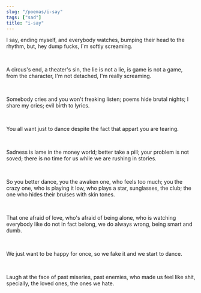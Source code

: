 ```yaml
---
slug: "/poemas/i-say"
tags: ["sad"]
title: "i-say"
---
```

I say, ending myself, and everybody watches, bumping their head to the rhythm, but, hey dump fucks, I´m softly screaming.

&nbsp;

A circus's end, a theater's sin, the lie is not a lie, is game is not a game, from the character, I'm not detached, I'm really screaming.

&nbsp;

Somebody cries and you won't freaking listen; poems hide brutal nights; I share my cries; evil birth to lyrics.

&nbsp;

You all want just to dance despite the fact that appart you are tearing.

&nbsp;

Sadness is lame in the money world; better take a pill; your problem is not soved; there is no time for us while we are rushing in stories.

&nbsp;

So you better dance, you the awaken one, who feels too much; you the crazy one, who is playing it low, who plays a star, sunglasses, the club; the one who hides their bruises with skin tones.

&nbsp;

That one afraid of love, who's afraid of being alone, who is watching everybody like do not in fact belong, we do always wrong, being smart and dumb.

&nbsp;

We just want to be happy for once, so we fake it and we start to dance.

&nbsp;

Laugh at the face of past miseries, past enemies, who made us feel like shit, specially, the loved ones, the ones we hate.